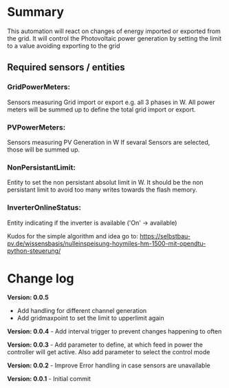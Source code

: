 # Summary

This automation will react on changes of energy imported or exported from the grid.
It will control the Photovoltaic power generation by setting the limit to a value avoiding exporting to the grid

## Required sensors / entities

### GridPowerMeters:
Sensors measuring Grid import or export e.g. all 3 phases in W.
All power meters will be summed up to define the total grid import or export.

### PVPowerMeters:
Sensors measuring PV Generation in W
If sevaral Sensors are selected, those will be summed up.

### NonPersistantLimit:
Entity to set the non persistant absolut limit in W. It should be the non persistant limit to avoid too many writes towards the flash memory.

### InverterOnlineStatus:
Entity indicating if the inverter is available ('On' -> available)


Kudos for the simple algorithm and idea go to:
https://selbstbau-pv.de/wissensbasis/nulleinspeisung-hoymiles-hm-1500-mit-opendtu-python-steuerung/

# Change log
**Version: 0.0.5** 

- Add handling for different channel generation
- Add gridmaxpoint to set the limit to upperlimit again

**Version: 0.0.4** - Add interval trigger to prevent changes happening to often

**Version: 0.0.3** - Add parameter to define, at which feed in power the controller will get active. Also add parameter to select the control mode

**Version: 0.0.2** - Improve Error handling in case sensors are unavailable

**Version: 0.0.1** - Initial commit
